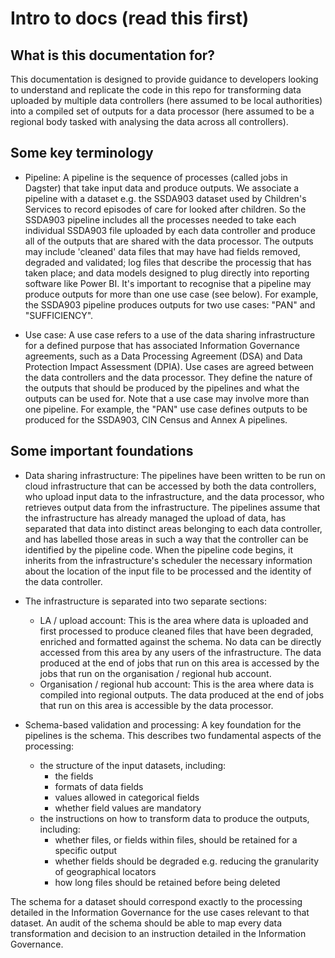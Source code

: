 # Intro to docs (read this first)

## What is this documentation for?

This documentation is designed to provide guidance to developers looking to understand and replicate the code in this repo for transforming data uploaded by multiple data controllers (here assumed to be local authorities) into a compiled set of outputs for a data processor (here assumed to be a regional body tasked with analysing the data across all controllers).

## Some key terminology

* Pipeline: A pipeline is the sequence of processes (called jobs in Dagster) that take input data and produce outputs. We associate a pipeline with a dataset e.g. the SSDA903 dataset used by Children's Services to record episodes of care for looked after children. So the SSDA903 pipeline includes all the processes needed to take each individual SSDA903 file uploaded by each data controller and produce all of the outputs that are shared with the data processor. The outputs may include 'cleaned' data files that may have had fields removed, degraded and validated; log files that describe the processig that has taken place; and data models designed to plug directly into reporting software like Power BI. It's important to recognise that a pipeline may produce outputs for more than one use case (see below). For example, the SSDA903 pipeline produces outputs for two use cases: "PAN" and "SUFFICIENCY".

* Use case: A use case refers to a use of the data sharing infrastructure for a defined purpose that has associated Information Governance agreements, such as a Data Processing Agreement (DSA) and Data Protection Impact Assessment (DPIA). Use cases are agreed between the data controllers and the data processor. They define the nature of the outputs that should be produced by the pipelines and what the outputs can be used for. Note that a use case may involve more than one pipeline. For example, the "PAN" use case defines outputs to be produced for the SSDA903, CIN Census and Annex A pipelines.

## Some important foundations

* Data sharing infrastructure: The pipelines have been written to be run on cloud infrastructure that can be accessed by both the data controllers, who upload input data to the infrastructure, and the data processor, who retrieves output data from the infrastructure. The pipelines assume that the infrastructure has already managed the upload of data, has separated that data into distinct areas belonging to each data controller, and has labelled those areas in such a way that the controller can be identified by the pipeline code. When the pipeline code begins, it inherits from the infrastructure's scheduler the necessary information about the location of the input file to be processed and the identity of the data controller.

* The infrastructure is separated into two separate sections:
    * LA / upload account: This is the area where data is uploaded and first processed to produce cleaned files that have been degraded, enriched and formatted against the schema. No data can be directly accessed from this area by any users of the infrastructure. The data produced at the end of jobs that run on this area is accessed by the jobs that run on the organisation / regional hub account.
    * Organisation / regional hub account: This is the area where data is compiled into regional outputs. The data produced at the end of jobs that run on this area is accessible by the data processor.

* Schema-based validation and processing: A key foundation for the pipelines is the schema. This describes two fundamental aspects of the processing:
    * the structure of the input datasets, including:
        * the fields
        * formats of data fields
        * values allowed in categorical fields
        * whether field values are mandatory
    * the instructions on how to transform data to produce the outputs, including:
        * whether files, or fields within files, should be retained for a specific output
        * whether fields should be degraded e.g. reducing the granularity of geographical locators
        * how long files should be retained before being deleted

The schema for a dataset should correspond exactly to the processing detailed in the Information Governance for the use cases relevant to that dataset. An audit of the schema should be able to map every data transformation and decision to an instruction detailed in the Information Governance.